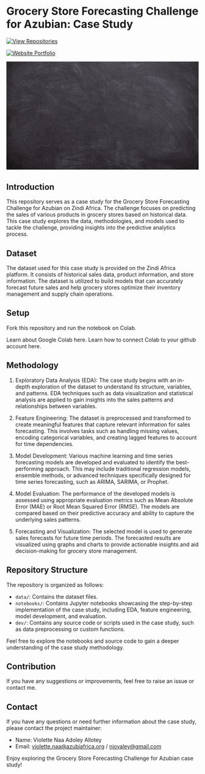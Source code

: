 # Grocery Store Forecasting Challenge for Azubian: Case Study

[![View Repositories](https://img.shields.io/badge/View-My_Repositories-blue?logo=GitHub)](https://github.com/violetteallotey?tab=repositories)
<!-- [![View My Profile](https://img.shields.io/badge/MEDIUM-Article-purple?logo=Medium)](https://medium.com/@violetteallotey/fastapi-spells-conjuring-predictive-powers-for-sepsis-detection-adfd22866b77) -->
<!-- [![Streamlit App](https://img.shields.io/badge/Docker-App-yellow)](https://huggingface.co/spaces/Adoley/Sepsis-Prediction-Using-FastAPI) -->
[![Website Portfolio](https://img.shields.io/badge/My-Website-darkgreen)](https://adoley.my.canva.site/)

![ai(3)](https://github.com/violetteallotey/Azubian-Grocery-Sales-Forecast/blob/main/Black%20Doodle%20Group%20Project%20Presentation.gif)

<!-- [![freeCodeCamp Social Banner](https://s3.amazonaws.com/freecodecamp/wide-social-banner.png)](https://huggingface.co/spaces/ikoghoemmanuell/Predicting_Weekly_Sales/)


<!--  -->
## Introduction

This repository serves as a case study for the Grocery Store Forecasting Challenge for Azubian on Zindi Africa. The challenge focuses on predicting the sales of various products in grocery stores based on historical data. This case study explores the data, methodologies, and models used to tackle the challenge, providing insights into the predictive analytics process.

## Dataset

The dataset used for this case study is provided on the Zindi Africa platform. It consists of historical sales data, product information, and store information. The dataset is utilized to build models that can accurately forecast future sales and help grocery stores optimize their inventory management and supply chain operations.

## Setup

Fork this repository and run the notebook on Colab.

Learn about Google Colab here.
Learn how to connect Colab to your github account here.

## Methodology

1. Exploratory Data Analysis (EDA): The case study begins with an in-depth exploration of the dataset to understand its structure, variables, and patterns. EDA techniques such as data visualization and statistical analysis are applied to gain insights into the sales patterns and relationships between variables.

2. Feature Engineering: The dataset is preprocessed and transformed to create meaningful features that capture relevant information for sales forecasting. This involves tasks such as handling missing values, encoding categorical variables, and creating lagged features to account for time dependencies.

3. Model Development: Various machine learning and time series forecasting models are developed and evaluated to identify the best-performing approach. This may include traditional regression models, ensemble methods, or advanced techniques specifically designed for time series forecasting, such as ARIMA, SARIMA, or Prophet.

4. Model Evaluation: The performance of the developed models is assessed using appropriate evaluation metrics such as Mean Absolute Error (MAE) or Root Mean Squared Error (RMSE). The models are compared based on their predictive accuracy and ability to capture the underlying sales patterns.

5. Forecasting and Visualization: The selected model is used to generate sales forecasts for future time periods. The forecasted results are visualized using graphs and charts to provide actionable insights and aid decision-making for grocery store management.

## Repository Structure

The repository is organized as follows:

- `data/`: Contains the dataset files.
- `notebooks/`: Contains Jupyter notebooks showcasing the step-by-step implementation of the case study, including EDA, feature engineering, model development, and evaluation.
- `dev/`: Contains any source code or scripts used in the case study, such as data preprocessing or custom functions.

Feel free to explore the notebooks and source code to gain a deeper understanding of the case study methodology.

## Contribution

If you have any suggestions or improvements, feel free to raise an issue or contact me.

## Contact

If you have any questions or need further information about the case study, please contact the project maintainer:

- Name: Violette Naa Adoley Allotey
- Email: violette.naa@azubiafrica.org / niovaley@gmail.com

Enjoy exploring the Grocery Store Forecasting Challenge for Azubian case study!
